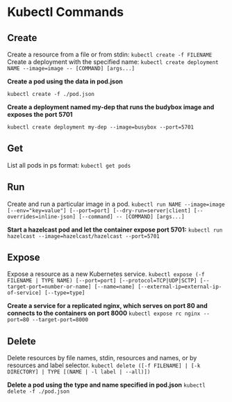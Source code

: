 # Kubectl Commands
## Create
Create a resource from a file or from stdin:
`kubectl create -f FILENAME`
Create a deployment with the specified name:
`kubectl create deployment NAME --image=image -- [COMMAND] [args...]`


**Create a pod using the data in pod.json**

`kubectl create -f ./pod.json`

**Create a deployment named my-dep that runs the budybox image and exposes the port 5701**


`kubectl create deployment my-dep --image=busybox --port=5701`

## Get
List all pods in ps format:
`kubectl get pods`

## Run
Create and run a particular image in a pod.
`kubectl run NAME --image=image [--env="key=value"] [--port=port] [--dry-run=server|client] [--overrides=inline-json] [--command] -- [COMMAND] [args...]`

**Start a hazelcast pod and let the container expose port 5701:**
`kubectl run hazelcast --image=hazelcast/hazelcast --port=5701`

## Expose
Expose a resource as a new Kubernetes service.
`kubectl expose (-f FILENAME | TYPE NAME) [--port=port] [--protocol=TCP|UDP|SCTP] [--target-port=number-or-name] [--name=name] [--external-ip=external-ip-of-service] [--type=type]`

**Create a service for a replicated nginx, which serves on port 80 and connects to the containers on port 8000**
`kubectl expose rc nginx --port=80 --target-port=8000`

## Delete
Delete resources by file names, stdin, resources and names, or by resources and label selector.
`kubectl delete ([-f FILENAME] | [-k DIRECTORY] | TYPE [(NAME | -l label | --all)])`

**Delete a pod using the type and name specified in pod.json**
`kubectl delete -f ./pod.json`